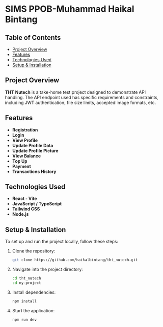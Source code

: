 # SIMS PPOB-Muhammad Haikal Bintang

## Table of Contents

- [Project Overview](#project-overview)
- [Features](#features)
- [Technologies Used](#technologies-used)
- [Setup & Installation](#setup--installation)

## Project Overview

**THT Nutech** is a take-home test project designed to demonstrate API handling. The API endpoint used has specific requirements and constraints, including JWT authentication, file size limits, accepted image formats, etc.

## Features

- **Registration**
- **Login**
- **View Profile**
- **Update Profile Data**
- **Update Profile Picture**
- **View Balance**
- **Top Up**
- **Payment**
- **Transactions History**

## Technologies Used

- **React - Vite**
- **JavaScript / TypeScript**
- **Tailwind CSS**
- **Node.js**

## Setup & Installation

To set up and run the project locally, follow these steps:

1. Clone the repository:
   ```bash
   git clone https://github.com/haikalbintang/tht_nutech.git
   ```
2. Navigate into the project directory:
   ```bash
   cd tht_nutech
   cd my-project
   ```
3. Install dependencies:
   ```bash
   npm install
   ```
4. Start the application:
   ```bash
   npm run dev
   ```

